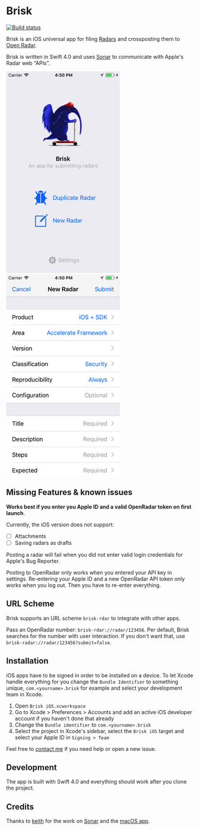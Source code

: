 
# Brisk

[![Build status](https://badge.buildkite.com/672895d57514714220c79243148e0423061d2f04ca6ff5f6e8.svg)](https://buildkite.com/florianbuerger/brisk)

Brisk is an iOS universal app for filing [Radars](http://radar.apple.com/) and crossposting them to [Open Radar](http://www.openradar.me/).

Brisk is written in Swift 4.0 and uses [Sonar](https://github.com/br1sk/Sonar) to communicate with Apple's Radar web “APIs”.

![](Resources/Screenshots/01-start.png)
![](Resources/Screenshots/03-file.png)

## Missing Features & known issues

**Works best if you enter you Apple ID and a valid OpenRadar token on first launch**.

Currently, the iOS version does not support:

- [ ] Attachments
- [ ] Saving radars as drafts

Posting a radar will fail when you did not enter valid login credentials for Apple's Bug Reporter.

Posting to OpenRadar only works when you entered your API key in settings. Re-entering your Apple ID and a new OpenRadar API token only works when you log out. Then you have to re-enter everything.

## URL Scheme

Brisk supports an URL scheme `brisk-rdar` to integrate with other apps. 

Pass an OpenRadar number: `brisk-rdar://radar/123456`. Per default, Brisk searches for the number with user interaction. If you don't want that, use `brisk-radar://radar/123456?submit=false`.

## Installation

iOS apps have to be signed in order to be installed on a device. To let Xcode handle everything for you change the `Bundle Identifier` to something unique, `com.<yourname>.brisk` for example and select your development team in Xcode. 

1. Open `Brisk iOS.xcworkspace`
2. Go to Xcode > Preferences > Accounts and add an active iOS developer account if you haven't done that already
3. Change the `Bundle identifier` to `com.<yourname>.brisk` 
4. Select the project in Xcode's sidebar, select the `Brisk iOS` target and select your Apple ID in `Signing > Team`

Feel free to [contact me](mailto:hi@florianbuerger.com) if you need help or open a new issue.

## Development

The app is built with Swift 4.0 and everything should work after you clone the project.

## Credits

Thanks to [keith](https://github.com/keith) for the work on [Sonar](https://github.com/br1sk/Sonar) and the [macOS app](https://github.com/br1sk/brisk).
